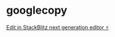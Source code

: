 # googlecopy

[Edit in StackBlitz next generation editor ⚡️](https://stackblitz.com/~/github.com/hamasu271/googlecopy)